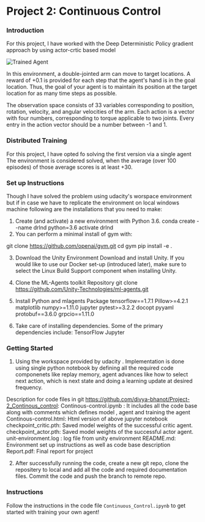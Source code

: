 [//]: # (Image References)

[image1]: https://user-images.githubusercontent.com/10624937/43851024-320ba930-9aff-11e8-8493-ee547c6af349.gif "Trained Agent"
[image2]: https://user-images.githubusercontent.com/10624937/43851646-d899bf20-9b00-11e8-858c-29b5c2c94ccc.png "Crawler"


# Project 2: Continuous Control

### Introduction

For this project, I have  worked with the Deep Deterministic Policy gradient approach by using actor-crtic based model

![Trained Agent][image1]

In this environment, a double-jointed arm can move to target locations. A reward of +0.1 is provided for each step that the agent's hand is in the goal location. Thus, the goal of your agent is to maintain its position at the target location for as many time steps as possible.

The observation space consists of 33 variables corresponding to position, rotation, velocity, and angular velocities of the arm. Each action is a vector with four numbers, corresponding to torque applicable to two joints. Every entry in the action vector should be a number between -1 and 1.

### Distributed Training

For this project, I have opted fo solving the first version via a single agent
The environment is considered solved, when the average (over 100 episodes) of those average scores is at least +30. 

### Set up Instructions

Though I have solved the problem using udacity's worspace environment but if in case we have to replicate the environment on
local windows machine following are the installations that you need to make:

1. Create (and activate) a new environment with Python 3.6.
conda create --name drlnd python=3.6 
activate drlnd
2. You can perform a minimal install of gym with:

git clone https://github.com/openai/gym.git
cd gym
pip install -e .

3. Download the Unity Environment
Download and install Unity. If you would like to use our Docker set-up (introduced later), make sure to select the Linux Build Support component when installing Unity.

4. Clone the ML-Agents toolkit Repository
git clone https://github.com/Unity-Technologies/ml-agents.git

5. Install Python and mlagents Package
tensorflow==1.7.1
Pillow>=4.2.1
matplotlib
numpy>=1.11.0
jupyter
pytest>=3.2.2
docopt
pyyaml
protobuf==3.6.0
grpcio==1.11.0

6. Take care of installing dependencies. Some of the primary dependencies include:
TensorFlow
Jupyter

### Getting Started

1. Using the workspace provided by udacity . Implementation is done using single python notebook by defining all
the required code componenets like replay memory, agent advances like how to select next action, which is next state
and doing a learning update at desired frequency.

Description for code files in git https://github.com/divya-bhanot/Project-2_Continous_control:
Continous-control.ipynb : It includes all the code base along with comments which defines model , agent and training the agent
Continous-control.html: Html version of above jupyter notebook
checkpoint_critic.pth: Saved model weights of the successful critic agent.
checkpoint_actor.pth: Saved model weights of the successful actor agent.
unit-environment.log : log file from unity environment 
README.md: Environment set up instructions as well as code base description
Report.pdf: Final report for project

2. After successfully running the code, create a new git repo, clone the repositery to local and add all the code and required documentation
files. Commit the code and push the branch to remote repo. 

### Instructions

Follow the instructions in the code file  `Continuous_Control.ipynb` to get started with training your own agent! 